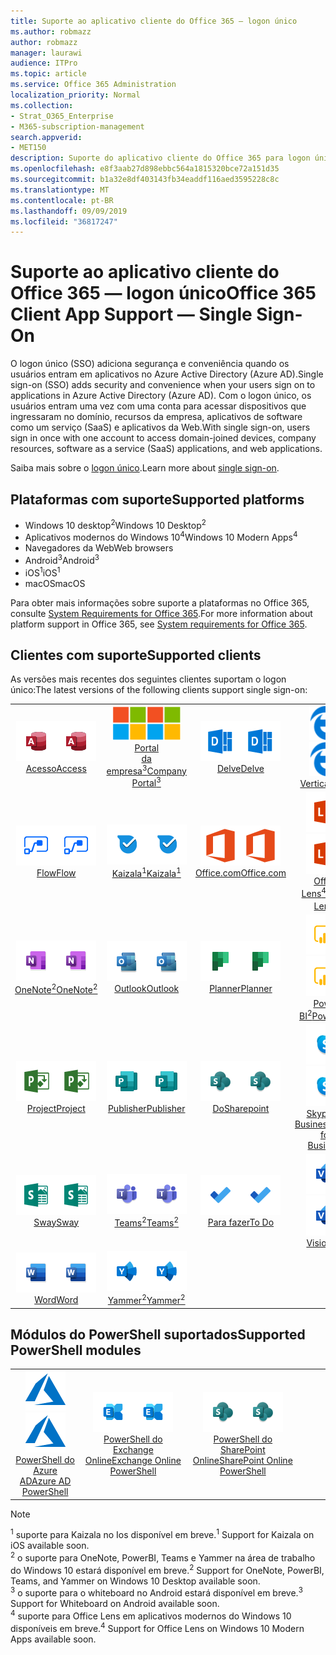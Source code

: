```yaml
---
title: Suporte ao aplicativo cliente do Office 365 — logon único
ms.author: robmazz
author: robmazz
manager: laurawi
audience: ITPro
ms.topic: article
ms.service: Office 365 Administration
localization_priority: Normal
ms.collection:
- Strat_O365_Enterprise
- M365-subscription-management
search.appverid:
- MET150
description: Suporte do aplicativo cliente do Office 365 para logon único.
ms.openlocfilehash: e8f3aab27d898ebbc564a1815320bce72a151d35
ms.sourcegitcommit: b1a32e8df403143fb34eaddf116aed3595228c8c
ms.translationtype: MT
ms.contentlocale: pt-BR
ms.lasthandoff: 09/09/2019
ms.locfileid: "36817247"
---
```

# <a name="office-365-client-app-support--single-sign-on"></a><span data-ttu-id="2879d-103">Suporte ao aplicativo cliente do Office 365 — logon único</span><span class="sxs-lookup"><span data-stu-id="2879d-103">Office 365 Client App Support — Single Sign-On</span></span>

<span data-ttu-id="2879d-104">O logon único (SSO) adiciona segurança e conveniência quando os usuários entram em aplicativos no Azure Active Directory (Azure AD).</span><span class="sxs-lookup"><span data-stu-id="2879d-104">Single sign-on (SSO) adds security and convenience when your users sign on to applications in Azure Active Directory (Azure AD).</span></span> <span data-ttu-id="2879d-105">Com o logon único, os usuários entram uma vez com uma conta para acessar dispositivos que ingressaram no domínio, recursos da empresa, aplicativos de software como um serviço (SaaS) e aplicativos da Web.</span><span class="sxs-lookup"><span data-stu-id="2879d-105">With single sign-on, users sign in once with one account to access domain-joined devices, company resources, software as a service (SaaS) applications, and web applications.</span></span>

<span data-ttu-id="2879d-106">Saiba mais sobre o [logon único](https://docs.microsoft.com/azure/active-directory/manage-apps/what-is-single-sign-on).</span><span class="sxs-lookup"><span data-stu-id="2879d-106">Learn more about [single sign-on](https://docs.microsoft.com/azure/active-directory/manage-apps/what-is-single-sign-on).</span></span>

## <a name="supported-platforms"></a><span data-ttu-id="2879d-107">Plataformas com suporte</span><span class="sxs-lookup"><span data-stu-id="2879d-107">Supported platforms</span></span>

 - <span data-ttu-id="2879d-108">Windows 10 desktop<sup>2</sup></span><span class="sxs-lookup"><span data-stu-id="2879d-108">Windows 10 Desktop<sup>2</sup></span></span>
 - <span data-ttu-id="2879d-109">Aplicativos modernos do Windows 10<sup>4</sup></span><span class="sxs-lookup"><span data-stu-id="2879d-109">Windows 10 Modern Apps<sup>4</sup></span></span>
 - <span data-ttu-id="2879d-110">Navegadores da Web</span><span class="sxs-lookup"><span data-stu-id="2879d-110">Web browsers</span></span>
 - <span data-ttu-id="2879d-111">Android<sup>3</sup></span><span class="sxs-lookup"><span data-stu-id="2879d-111">Android<sup>3</sup></span></span>
 - <span data-ttu-id="2879d-112">iOS<sup>1</sup></span><span class="sxs-lookup"><span data-stu-id="2879d-112">iOS<sup>1</sup></span></span>
 - <span data-ttu-id="2879d-113">macOS</span><span class="sxs-lookup"><span data-stu-id="2879d-113">macOS</span></span>

<span data-ttu-id="2879d-114">Para obter mais informações sobre suporte a plataformas no Office 365, consulte [System Requirements for Office 365](https://products.office.com/office-system-requirements).</span><span class="sxs-lookup"><span data-stu-id="2879d-114">For more information about platform support in Office 365, see [System requirements for Office 365](https://products.office.com/office-system-requirements).</span></span>

## <a name="supported-clients"></a><span data-ttu-id="2879d-115">Clientes com suporte</span><span class="sxs-lookup"><span data-stu-id="2879d-115">Supported clients</span></span>

<span data-ttu-id="2879d-116">As versões mais recentes dos seguintes clientes suportam o logon único:</span><span class="sxs-lookup"><span data-stu-id="2879d-116">The latest versions of the following clients support single sign-on:</span></span>

| | | | | | |
|:---:|:---:|:---:|:---:|:---:|:---:|
| <span data-ttu-id="2879d-117">![Ícone do Access](media/o365-access-64x64.png)</span><span class="sxs-lookup"><span data-stu-id="2879d-117">![Access icon](media/o365-access-64x64.png)</span></span> <br> [<span data-ttu-id="2879d-118">Acesso</span><span class="sxs-lookup"><span data-stu-id="2879d-118">Access</span></span>](https://products.office.com/access) | <span data-ttu-id="2879d-119">![Ícone do portal da empresa](media/o365-microsoft-64x64.png)</span><span class="sxs-lookup"><span data-stu-id="2879d-119">![Company portal icon](media/o365-microsoft-64x64.png)</span></span> <br> [<span data-ttu-id="2879d-120">Portal <br> da empresa<sup>3</sup></span><span class="sxs-lookup"><span data-stu-id="2879d-120">Company <br> Portal<sup>3</sup> </span></span>](https://docs.microsoft.com/intune-user-help/sign-in-to-the-company-portal) | <span data-ttu-id="2879d-121">![Ícone do Delve](media/o365-delve-64x64.png)</span><span class="sxs-lookup"><span data-stu-id="2879d-121">![Delve icon](media/o365-delve-64x64.png)</span></span> <br> [<span data-ttu-id="2879d-122">Delve</span><span class="sxs-lookup"><span data-stu-id="2879d-122">Delve</span></span>](https://products.office.com/business/intelligent-search) | <span data-ttu-id="2879d-123">![Ícone de borda](media/o365-edge-64x64.png)</span><span class="sxs-lookup"><span data-stu-id="2879d-123">![Edge icon](media/o365-edge-64x64.png)</span></span> <br> [<span data-ttu-id="2879d-124">Vertical</span><span class="sxs-lookup"><span data-stu-id="2879d-124">Edge</span></span>](https://www.microsoft.com/windows/microsoft-edge) | <span data-ttu-id="2879d-125">![Ícone do Excel](media/o365-excel-64x64.png)</span><span class="sxs-lookup"><span data-stu-id="2879d-125">![Excel icon](media/o365-excel-64x64.png)</span></span> <br> [<span data-ttu-id="2879d-126">Excel</span><span class="sxs-lookup"><span data-stu-id="2879d-126">Excel</span></span>](https://products.office.com/excel) 
| <span data-ttu-id="2879d-127">![Ícone de fluxo](media/o365-flow-64x64.png)</span><span class="sxs-lookup"><span data-stu-id="2879d-127">![Flow icon](media/o365-flow-64x64.png)</span></span> <br> [<span data-ttu-id="2879d-128">Flow</span><span class="sxs-lookup"><span data-stu-id="2879d-128">Flow</span></span>](https://flow.microsoft.com) | <span data-ttu-id="2879d-129">![Ícone de Kaizala](media/o365-kaizala-64x64.png)</span><span class="sxs-lookup"><span data-stu-id="2879d-129">![Kaizala icon](media/o365-kaizala-64x64.png)</span></span> <br> [<span data-ttu-id="2879d-130">Kaizala<sup>1</sup></span><span class="sxs-lookup"><span data-stu-id="2879d-130">Kaizala<sup>1</sup></span></span>](https://products.office.com/en/business/microsoft-kaizala) | <span data-ttu-id="2879d-131">![Ícone de Office.com](media/o365-office-64x64.png)</span><span class="sxs-lookup"><span data-stu-id="2879d-131">![Office.com icon](media/o365-office-64x64.png)</span></span> <br> [<span data-ttu-id="2879d-132">Office.com</span><span class="sxs-lookup"><span data-stu-id="2879d-132">Office.com</span></span>](https://www.office.com/) | <span data-ttu-id="2879d-133">![Ícone de lente](media/o365-lens-64x64.png)</span><span class="sxs-lookup"><span data-stu-id="2879d-133">![Lens icon](media/o365-lens-64x64.png)</span></span> <br> [<span data-ttu-id="2879d-134">Office Lens<sup>4</sup></span><span class="sxs-lookup"><span data-stu-id="2879d-134">Office Lens<sup>4</sup></span></span>](https://www.microsoft.com/p/office-lens/9wzdncrfj3t8?activetab=pivot%3Aoverviewtab) | <span data-ttu-id="2879d-135">![Ícone do OneDrive for Business](media/o365-OneDrive-64x64.png)</span><span class="sxs-lookup"><span data-stu-id="2879d-135">![OneDrive for Business icon](media/o365-OneDrive-64x64.png)</span></span> <br> [<span data-ttu-id="2879d-136">OneDrive</span><span class="sxs-lookup"><span data-stu-id="2879d-136">OneDrive</span></span>](https://products.office.com/onedrive-for-business/online-cloud-storage) 
| <span data-ttu-id="2879d-137">![Ícone do OneNote](media/o365-OneNote-64x64.png)</span><span class="sxs-lookup"><span data-stu-id="2879d-137">![OneNote icon](media/o365-OneNote-64x64.png)</span></span> <br> [<span data-ttu-id="2879d-138">OneNote<sup>2</sup></span><span class="sxs-lookup"><span data-stu-id="2879d-138">OneNote<sup>2</sup></span></span>](https://products.office.com/onenote) | <span data-ttu-id="2879d-139">![Ícone do Outlook](media/o365-outlook-64x64.png)</span><span class="sxs-lookup"><span data-stu-id="2879d-139">![Outlook icon](media/o365-outlook-64x64.png)</span></span> <br> [<span data-ttu-id="2879d-140">Outlook</span><span class="sxs-lookup"><span data-stu-id="2879d-140">Outlook</span></span>](https://products.office.com/outlook) | <span data-ttu-id="2879d-141">![Ícone do Planner](media/o365-planner-64x64.png)</span><span class="sxs-lookup"><span data-stu-id="2879d-141">![Planner icon](media/o365-planner-64x64.png)</span></span> <br> [<span data-ttu-id="2879d-142">Planner</span><span class="sxs-lookup"><span data-stu-id="2879d-142">Planner</span></span>](https://products.office.com/business/task-management-software) | <span data-ttu-id="2879d-143">![Ícone do PowerBI](media/o365-powerbi-64x64.png)</span><span class="sxs-lookup"><span data-stu-id="2879d-143">![PowerBI icon](media/o365-powerbi-64x64.png)</span></span> <br> [<span data-ttu-id="2879d-144">Power BI<sup>2</sup></span><span class="sxs-lookup"><span data-stu-id="2879d-144">Power BI<sup>2</sup></span></span>](https://powerbi.microsoft.com)| <span data-ttu-id="2879d-145">![Ícone do PowerPoint](media/o365-powerpoint-64x64.png)</span><span class="sxs-lookup"><span data-stu-id="2879d-145">![PowerPoint icon](media/o365-powerpoint-64x64.png)</span></span> <br> [<span data-ttu-id="2879d-146">PowerPoint</span><span class="sxs-lookup"><span data-stu-id="2879d-146">PowerPoint</span></span>](https://products.office.com/powerpoint) 
| <span data-ttu-id="2879d-147">![Ícone de projeto](media/o365-project-64x64.png)</span><span class="sxs-lookup"><span data-stu-id="2879d-147">![Project icon](media/o365-project-64x64.png)</span></span> <br> [<span data-ttu-id="2879d-148">Project</span><span class="sxs-lookup"><span data-stu-id="2879d-148">Project</span></span>](https://products.office.com/project) | <span data-ttu-id="2879d-149">![Ícone do Publisher](media/o365-publisher-64x64.png)</span><span class="sxs-lookup"><span data-stu-id="2879d-149">![Publisher icon](media/o365-publisher-64x64.png)</span></span> <br> [<span data-ttu-id="2879d-150">Publisher</span><span class="sxs-lookup"><span data-stu-id="2879d-150">Publisher</span></span>](https://products.office.com/publisher) | <span data-ttu-id="2879d-151">![Ícone do SharePoint](media/o365-sharepoint-64x64.png)</span><span class="sxs-lookup"><span data-stu-id="2879d-151">![SharePoint icon](media/o365-sharepoint-64x64.png)</span></span> <br> [<span data-ttu-id="2879d-152">Do</span><span class="sxs-lookup"><span data-stu-id="2879d-152">Sharepoint</span></span>](https://products.office.com/sharepoint) | <span data-ttu-id="2879d-153">![Ícone do Skype for Business](media/o365-skypeforbusiness-64x64.png)</span><span class="sxs-lookup"><span data-stu-id="2879d-153">![Skype for Business icon](media/o365-skypeforbusiness-64x64.png)</span></span> <br> [<span data-ttu-id="2879d-154">Skype for <br> Business</span><span class="sxs-lookup"><span data-stu-id="2879d-154">Skype for <br> Business</span></span>](https://www.skype.com/business/) | <span data-ttu-id="2879d-155">![Ícone de notas auto-adesivas](media/o365-stickynotes-64x64.png)</span><span class="sxs-lookup"><span data-stu-id="2879d-155">![Sticky Notes icon](media/o365-stickynotes-64x64.png)</span></span> <br> [<span data-ttu-id="2879d-156">Notas auto-adesivas</span><span class="sxs-lookup"><span data-stu-id="2879d-156">Sticky Notes</span></span>](https://www.microsoft.com/p/microsoft-sticky-notes/9nblggh4qghw) 
| <span data-ttu-id="2879d-157">![Ícone de Sway](media/o365-sway-64x64.png)</span><span class="sxs-lookup"><span data-stu-id="2879d-157">![Sway icon](media/o365-sway-64x64.png)</span></span> <br> [<span data-ttu-id="2879d-158">Sway</span><span class="sxs-lookup"><span data-stu-id="2879d-158">Sway</span></span>](https://sway.com) | <span data-ttu-id="2879d-159">![Ícone do teams](media/o365-teams-64x64.png)</span><span class="sxs-lookup"><span data-stu-id="2879d-159">![Teams icon](media/o365-teams-64x64.png)</span></span> <br> [<span data-ttu-id="2879d-160">Teams<sup>2</sup></span><span class="sxs-lookup"><span data-stu-id="2879d-160">Teams<sup>2</sup></span></span>](https://products.office.com/microsoft-teams/group-chat-software) | <span data-ttu-id="2879d-161">![Ícone de tarefas pendentes](media/o365-todo-64x64.png)</span><span class="sxs-lookup"><span data-stu-id="2879d-161">![To Do icon](media/o365-todo-64x64.png)</span></span> <br> [<span data-ttu-id="2879d-162">Para fazer</span><span class="sxs-lookup"><span data-stu-id="2879d-162">To Do</span></span>](https://todo.microsoft.com) | <span data-ttu-id="2879d-163">![Ícone do Visio](media/o365-visio-64x64.png)</span><span class="sxs-lookup"><span data-stu-id="2879d-163">![Visio icon](media/o365-visio-64x64.png)</span></span> <br> [<span data-ttu-id="2879d-164">Visio</span><span class="sxs-lookup"><span data-stu-id="2879d-164">Visio</span></span>](https://products.office.com/visio/flowchart-software) | <span data-ttu-id="2879d-165">![Ícone de quadro de comunicações](media/o365-whiteboard-64x64.png)</span><span class="sxs-lookup"><span data-stu-id="2879d-165">![Whiteboard icon](media/o365-whiteboard-64x64.png)</span></span> <br> [<span data-ttu-id="2879d-166">Quadro de comunicações<sup>3</sup></span><span class="sxs-lookup"><span data-stu-id="2879d-166">Whiteboard<sup>3</sup></span></span>](https://whiteboard.microsoft.com/) 
| <span data-ttu-id="2879d-167">![Ícone do Word](media/o365-word-64x64.png)</span><span class="sxs-lookup"><span data-stu-id="2879d-167">![Word icon](media/o365-word-64x64.png)</span></span> <br> [<span data-ttu-id="2879d-168">Word</span><span class="sxs-lookup"><span data-stu-id="2879d-168">Word</span></span>](https://products.office.com/word) | <span data-ttu-id="2879d-169">![Ícone do Yammer](media/o365-yammer-64x64.png)</span><span class="sxs-lookup"><span data-stu-id="2879d-169">![Yammer icon](media/o365-yammer-64x64.png)</span></span> <br> [<span data-ttu-id="2879d-170">Yammer<sup>2</sup></span><span class="sxs-lookup"><span data-stu-id="2879d-170">Yammer<sup>2</sup></span></span>](https://products.office.com/yammer/yammer-overview) |

## <a name="supported-powershell-modules"></a><span data-ttu-id="2879d-171">Módulos do PowerShell suportados</span><span class="sxs-lookup"><span data-stu-id="2879d-171">Supported PowerShell modules</span></span>

| | | | | | |
|:---:|:---:|:---:|:---:|:---:|:---:|
| <span data-ttu-id="2879d-172">![Ícone do Azure](media/o365-azure-64x64.png)</span><span class="sxs-lookup"><span data-stu-id="2879d-172">![Azure icon](media/o365-azure-64x64.png)</span></span> <br> [<span data-ttu-id="2879d-173">PowerShell do <br> Azure AD</span><span class="sxs-lookup"><span data-stu-id="2879d-173">Azure AD <br> PowerShell</span></span>](https://docs.microsoft.com/powershell/azure/active-directory/overview?view=azureadps-2.0) | <span data-ttu-id="2879d-174">![Ícone do Exchange](media/o365-exchange-64x64.png)</span><span class="sxs-lookup"><span data-stu-id="2879d-174">![Exchange icon](media/o365-exchange-64x64.png)</span></span> <br> [<span data-ttu-id="2879d-175">PowerShell do <br> Exchange Online</span><span class="sxs-lookup"><span data-stu-id="2879d-175">Exchange Online <br> PowerShell</span></span>](https://docs.microsoft.com/powershell/exchange/exchange-online/exchange-online-powershell?view=exchange-ps) | <span data-ttu-id="2879d-176">![Ícone do SharePoint](media/o365-sharepoint-64x64.png)</span><span class="sxs-lookup"><span data-stu-id="2879d-176">![SharePoint icon](media/o365-sharepoint-64x64.png)</span></span> <br> [<span data-ttu-id="2879d-177">PowerShell do <br> SharePoint Online</span><span class="sxs-lookup"><span data-stu-id="2879d-177">SharePoint Online <br> PowerShell</span></span>](https://docs.microsoft.com/sharepoint/manage-team-and-communication-sites-in-powershell)

> [!NOTE]
> <span data-ttu-id="2879d-178"><sup>1</sup> suporte para Kaizala no Ios disponível em breve.</span><span class="sxs-lookup"><span data-stu-id="2879d-178"><sup>1</sup> Support for Kaizala on iOS available soon.</span></span> <br>
> <span data-ttu-id="2879d-179"><sup>2</sup> o suporte para OneNote, PowerBI, Teams e Yammer na área de trabalho do Windows 10 estará disponível em breve.</span><span class="sxs-lookup"><span data-stu-id="2879d-179"><sup>2</sup> Support for OneNote, PowerBI, Teams, and Yammer on Windows 10 Desktop available soon.</span></span> <br>
> <span data-ttu-id="2879d-180"><sup>3</sup> o suporte para o whiteboard no Android estará disponível em breve.</span><span class="sxs-lookup"><span data-stu-id="2879d-180"><sup>3</sup> Support for Whiteboard on Android available soon.</span></span> <br>
> <span data-ttu-id="2879d-181"><sup>4</sup> suporte para Office Lens em aplicativos modernos do Windows 10 disponíveis em breve.</span><span class="sxs-lookup"><span data-stu-id="2879d-181"><sup>4</sup> Support for Office Lens on Windows 10 Modern Apps available soon.</span></span> <br>
